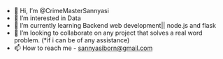 - 👋 Hi, I’m @CrimeMasterSannyasi
- 👀 I’m interested in Data
- 🌱 I’m currently learning Backend web development|| node.js and flask
- 💞️ I’m looking to collaborate on any project that solves a real word problem. (*if i can be of any assistance)
- 📫 How to reach me - sannyasiborn@gmail.com

<!---
CrimeMasterSannyasi/CrimeMasterSannyasi is a ✨ special ✨ repository because its `README.md` (this file) appears on your GitHub profile.
You can click the Preview link to take a look at your changes.
--->
